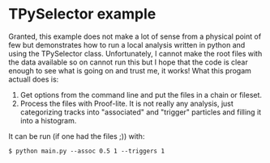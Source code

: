 TPySelector example
===================
Granted, this example does not make a lot of sense from a physical point of few but demonstrates how to run a local analysis written in python and using the TPySelector class.
Unfortunately, I cannot make the root files with the data available so on cannot run this but I hope that the code is clear enough to see what is going on and trust me, it works!
What this progam actuall does is:

1. Get options from the command line and put the files in a chain or fileset.
2. Process the files with Proof-lite. It is not really any analysis, just categorizing tracks into "associated" and "trigger" particles and filling it into a histogram.

It can be run (if one had the files ;)) with:


    $ python main.py --assoc 0.5 1 --triggers 1 

